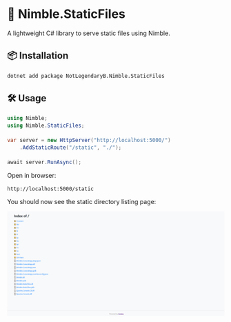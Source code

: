 # 📁 Nimble.StaticFiles

A lightweight C# library to serve static files using Nimble.

## 📦 Installation

```bash
dotnet add package NotLegendaryB.Nimble.StaticFiles
```

## 🛠️ Usage

```csharp
using Nimble;
using Nimble.StaticFiles;

var server = new HttpServer("http://localhost:5000/")
    .AddStaticRoute("/static", "./");

await server.RunAsync();
```

Open in browser:

```
http://localhost:5000/static
```

You should now see the static directory listing page:

![Screenshot](../../assets/directoryListing.png "App Screenshot")